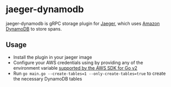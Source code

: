 # jaeger-dynamodb

jaeger-dynamodb is gRPC storage plugin for [Jaeger](https://github.com/jaegertracing/jaeger), which uses [Amazon DynamoDB](https://aws.amazon.com/dynamodb/) to store spans.

## Usage

* Install the plugin in your jaeger image
* Configure your AWS credentials using by providing any of the environment variable [supported by the AWS SDK for Go v2](https://aws.github.io/aws-sdk-go-v2/docs/configuring-sdk/)
* Run `go main.go --create-tables=1 --only-create-tables=true` to create the necessary DynamoDB tables
